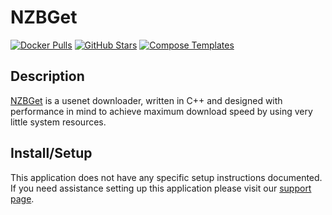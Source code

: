 # NZBGet

[![Docker Pulls](https://img.shields.io/docker/pulls/linuxserver/nzbget?style=flat-square&color=607D8B&label=docker%20pulls&logo=docker)](https://hub.docker.com/r/linuxserver/nzbget)
[![GitHub Stars](https://img.shields.io/github/stars/linuxserver/docker-nzbget?style=flat-square&color=607D8B&label=github%20stars&logo=github)](https://github.com/linuxserver/docker-nzbget)
[![Compose Templates](https://img.shields.io/static/v1?style=flat-square&color=607D8B&label=compose&message=templates)](https://github.com/GhostWriters/DockSTARTer/tree/master/compose/.apps/nzbget)

## Description

[NZBGet](https://nzbget.com/) is a usenet downloader, written in C++ and
designed with performance in mind to achieve maximum download speed by using
very little system resources.

## Install/Setup

This application does not have any specific setup instructions documented. If
you need assistance setting up this application please visit our
[support page](https://dockstarter.com/basics/support/).
